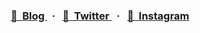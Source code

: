 <h3 align="center">
  <a href="https://kyleholzinger.dev">
    📖&nbsp;&nbsp;Blog
  </a>&nbsp;&nbsp;·&nbsp;&nbsp;

  <a href="https://twitter.com/kyleholzinger">
    💬&nbsp;&nbsp;Twitter
  </a>&nbsp;&nbsp;·&nbsp;&nbsp;

  <a href="https://www.instagram.com/kyleholzinger">
    📸&nbsp;&nbsp;Instagram
  </a>
</h3>
